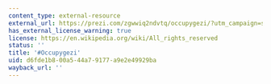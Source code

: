 ```yaml
---
content_type: external-resource
external_url: https://prezi.com/zgwwiq2ndvtq/occupygezi/?utm_campaign=share&utm_medium=copy
has_external_license_warning: true
license: https://en.wikipedia.org/wiki/All_rights_reserved
status: ''
title: '#Occupygezi'
uid: d6fde1b8-00a5-44a7-9177-a9e2e49929ba
wayback_url: ''
---
```

